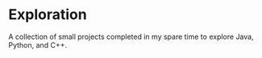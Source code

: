 # Exploration
A collection of small projects completed in my spare time to explore Java, Python, and C++. 
